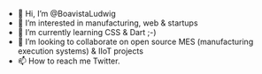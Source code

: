 - 👋 Hi, I’m @BoavistaLudwig
- 👀 I’m interested in manufacturing, web & startups
- 🌱 I’m currently learning CSS & Dart ;-)
- 💞️ I’m looking to collaborate on open source MES (manufacturing execution systems) & IIoT projects
- 📫 How to reach me Twitter.

<!---
BoavistaLudwig/BoavistaLudwig is a ✨ special ✨ repository because its `README.md` (this file) appears on your GitHub profile.
You can click the Preview link to take a look at your changes.
--->
